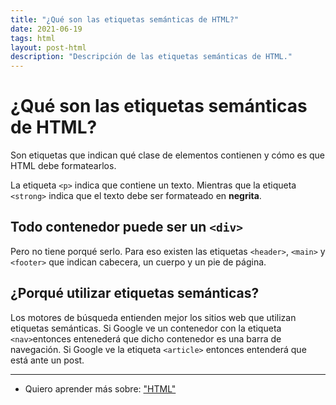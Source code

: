 ```yaml
---
title: "¿Qué son las etiquetas semánticas de HTML?"
date: 2021-06-19
tags: html
layout: post-html
description: "Descripción de las etiquetas semánticas de HTML."
---
```


# ¿Qué son las etiquetas semánticas de HTML?

Son etiquetas que indican qué clase de elementos contienen y cómo es que HTML debe formatearlos.

La etiqueta `<p>` indica que contiene un texto. Mientras que la etiqueta `<strong>` indica que el texto debe ser formateado en **negrita**.

## Todo contenedor puede ser un `<div>`

Pero no tiene porqué serlo. Para eso existen las etiquetas `<header>`, `<main>` y `<footer>` que indican cabecera, un cuerpo y un pie de página.

## ¿Porqué utilizar etiquetas semánticas?
Los motores de búsqueda entienden mejor los sitios web que utilizan etiquetas semánticas. Si Google ve un contenedor con la etiqueta `<nav>`entonces entenederá que dicho contenedor es una barra de navegación. Si Google ve la etiqueta `<article>` entonces entenderá que está ante un post.

***

- Quiero aprender más sobre: ["HTML"](../00/html)
